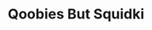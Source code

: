 ---
slug: qoobies-but-squidki
title: Qoobies But Squidki
description: "Qoobies But Squidki is an exciting online game. Play for free directly in your browser!"
icon: /images/new_mods/Qoobies But Sprinkle.png
url: https://wowtbc.net/sprunkin/qoobies-but-sprunki/index.html
previewImage: /images/new_mods/Qoobies But Sprinkle.png
type: new mods

# SEO配置
seo:
  title: "Qoobies But Squidki - Play Free Online Game | Fun Browser Games"
  description: "Qoobies But Squidki - Play this fun online game for free in your browser. No download required!"
  ogImage: "/images/new_mods/Qoobies But Sprinkle.png"
  keywords: "qoobies-but-squidki, online game, browser game, free game, new mods game, play online"

videoUrls:
  - https://www.youtube.com/embed/example1
  - https://www.youtube.com/embed/example2

whyPlay:
  title: "Why Play Qoobies But Squidki?"
  items:
    - "Immersive Gameplay: Qoobies But Squidki offers an engaging and immersive gaming experience that will keep you entertained for hours"
    - "Challenging Levels: Test your skills with increasingly difficult challenges and obstacles"
    - "Beautiful Graphics: Enjoy stunning visuals and smooth animations that bring the game world to life"
    - "Regular Updates: New content and features are added regularly to keep the game fresh and exciting"
    - "Free to Play: Experience all the fun without spending a penny"
    - "Community Features: Connect with other players, share strategies, and compete for high scores"
    - "Cross-Platform: Play on any device with a web browser, no downloads required"

features:
  title: "Key Features of Qoobies But Squidki"
  image: "/images/new_mods/Qoobies But Sprinkle.png"
  items:
    - "Intuitive Controls: Easy to learn controls make Qoobies But Squidki accessible for players of all skill levels"
    - "Multiple Game Modes: Enjoy various gameplay options that provide different challenges and experiences"
    - "Character Customization: Personalize your gaming experience with unique characters and items"
    - "Achievement System: Complete special tasks to earn rewards and recognition"
    - "Leaderboards: Compete with players worldwide and see who can achieve the highest scores"

characteristics:
  title: "Game Characteristics"
  image: "/images/new_mods/Qoobies But Sprinkle.png"
  items:
    - "Genre: New mods game with elements of strategy and skill"
    - "Difficulty: Suitable for both casual gamers and those seeking a challenge"
    - "Play Time: Quick sessions or extended gameplay, depending on your preference"
    - "Art Style: Vibrant and engaging visuals that enhance the gaming experience"
    - "Sound Design: Immersive audio that complements the gameplay perfectly"

info: "Qoobies But Squidki is an exciting online game that offers players a unique and engaging gaming experience. With its intuitive controls, stunning visuals, and challenging gameplay, Qoobies But Squidki provides hours of entertainment for players of all ages and skill levels. Whether you're looking for a quick gaming session during a break or an extended play session, Qoobies But Squidki delivers an immersive experience that will keep you coming back for more. The game features multiple levels of increasing difficulty, ensuring that players are constantly challenged as they progress. With regular updates adding new content and features, Qoobies But Squidki remains fresh and exciting, providing endless entertainment options for its growing community of players."

howToPlayIntro: "Welcome to Qoobies But Squidki! This guide will walk you through the basics and help you master the game. Whether you're a beginner or looking to improve your skills, these tips and instructions will enhance your gaming experience."

howToPlaySteps:
  - title: "Getting Started"
    description: "Begin your Qoobies But Squidki adventure by familiarizing yourself with the controls. Use your keyboard or mouse to navigate through the game interface. The tutorial will guide you through the basic mechanics and help you understand the objectives."
  - title: "Understanding the Objectives"
    description: "In Qoobies But Squidki, your main goal is to progress through levels by completing specific objectives. Each level presents unique challenges that require different strategies and approaches."
  - title: "Mastering the Controls"
    description: "Practice using the controls to improve your precision and reaction time. Qoobies But Squidki requires quick reflexes and strategic thinking to overcome obstacles and defeat opponents."
  - title: "Utilizing Power-ups"
    description: "Collect power-ups throughout the game to enhance your abilities and overcome difficult challenges. Each power-up offers unique advantages that can be crucial for success."
  - title: "Developing Strategies"
    description: "As you progress in Qoobies But Squidki, develop effective strategies for different scenarios. Analyze patterns, anticipate challenges, and adapt your approach to maximize your performance."

faq:
  title: "Frequently Asked Questions about Qoobies But Squidki"
  items:
    - question: "Is Qoobies But Squidki free to play?"
      answer: "Yes, Qoobies But Squidki is completely free to play directly in your web browser. No downloads or purchases are required to enjoy the full game experience."
    - question: "Can I play Qoobies But Squidki on mobile devices?"
      answer: "Yes, Qoobies But Squidki is optimized for both desktop and mobile play. You can enjoy the game on any device with a web browser and internet connection."
    - question: "Are there any in-game purchases?"
      answer: "While Qoobies But Squidki is free to play, there may be optional in-game purchases available for cosmetic items or additional features that don't affect core gameplay."
    - question: "How often is Qoobies But Squidki updated?"
      answer: "The developers regularly update Qoobies But Squidki with new content, features, and improvements based on player feedback and game performance."
    - question: "Can I play Qoobies But Squidki offline?"
      answer: "Currently, Qoobies But Squidki requires an internet connection to play as it's a browser-based online game."
    - question: "Is Qoobies But Squidki suitable for children?"
      answer: "Yes, Qoobies But Squidki is designed to be family-friendly and suitable for players of all ages."
    - question: "How do I report bugs or issues?"
      answer: "If you encounter any problems while playing Qoobies But Squidki, you can report them through the game's support page or contact the developers directly through their website."
    - question: "Still Have Questions?"
      answer: "If you have additional questions about Qoobies But Squidki that aren't covered in this FAQ, please visit our support center or contact our customer service team for assistance."
---